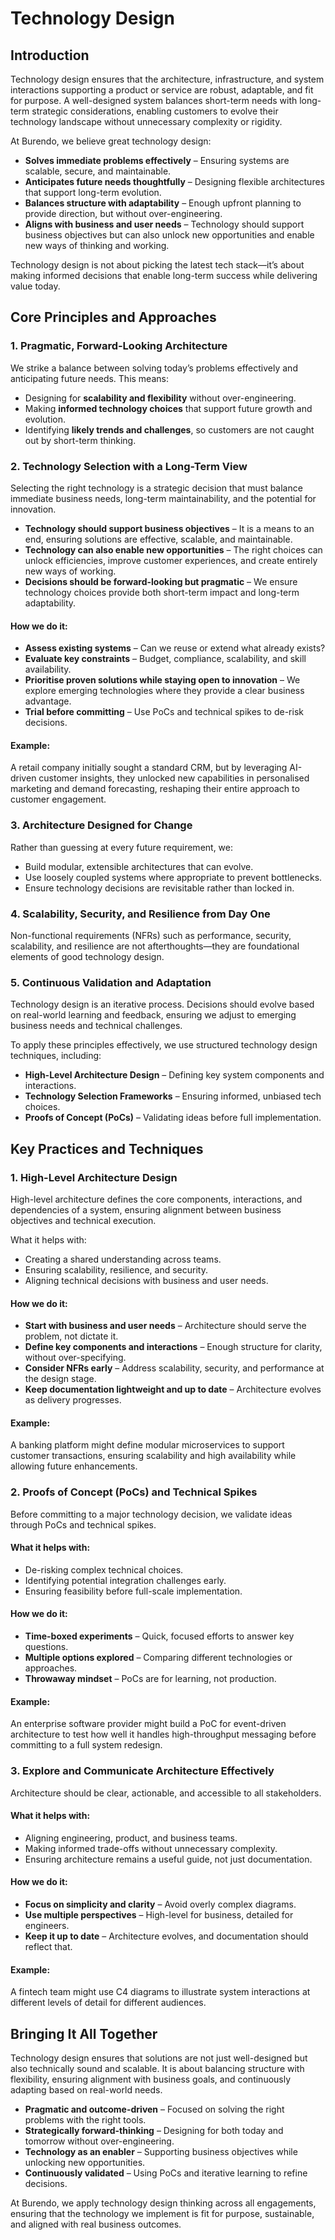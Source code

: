 # Technology Design
## Introduction
Technology design ensures that the architecture, infrastructure, and system interactions supporting a product or service are robust, adaptable, and fit for purpose. A well-designed system balances short-term needs with long-term strategic considerations, enabling customers to evolve their technology landscape without unnecessary complexity or rigidity.

At Burendo, we believe great technology design:

* **Solves immediate problems effectively** – Ensuring systems are scalable, secure, and maintainable.
* **Anticipates future needs thoughtfully** – Designing flexible architectures that support long-term evolution.
* **Balances structure with adaptability** – Enough upfront planning to provide direction, but without over-engineering.
* **Aligns with business and user needs** – Technology should support business objectives but can also unlock new opportunities and enable new ways of thinking and working.

Technology design is not about picking the latest tech stack—it’s about making informed decisions that enable long-term success while delivering value today.

## Core Principles and Approaches
### 1. Pragmatic, Forward-Looking Architecture
We strike a balance between solving today’s problems effectively and anticipating future needs. This means:

* Designing for **scalability and flexibility** without over-engineering.
* Making **informed technology choices** that support future growth and evolution.
* Identifying **likely trends and challenges**, so customers are not caught out by short-term thinking.

### 2. Technology Selection with a Long-Term View
Selecting the right technology is a strategic decision that must balance immediate business needs, long-term maintainability, and the potential for innovation.

* **Technology should support business objectives** – It is a means to an end, ensuring solutions are effective, scalable, and maintainable.
* **Technology can also enable new opportunities** – The right choices can unlock efficiencies, improve customer experiences, and create entirely new ways of working.
* **Decisions should be forward-looking but pragmatic** – We ensure technology choices provide both short-term impact and long-term adaptability.

#### How we do it:

* **Assess existing systems** – Can we reuse or extend what already exists?
* **Evaluate key constraints** – Budget, compliance, scalability, and skill availability.
* **Prioritise proven solutions while staying open to innovation** – We explore emerging technologies where they provide a clear business advantage.
* **Trial before committing** – Use PoCs and technical spikes to de-risk decisions.

#### Example:
A retail company initially sought a standard CRM, but by leveraging AI-driven customer insights, they unlocked new capabilities in personalised marketing and demand forecasting, reshaping their entire approach to customer engagement.

### 3. Architecture Designed for Change
Rather than guessing at every future requirement, we:

* Build modular, extensible architectures that can evolve.
* Use loosely coupled systems where appropriate to prevent bottlenecks.
* Ensure technology decisions are revisitable rather than locked in.

### 4. Scalability, Security, and Resilience from Day One
Non-functional requirements (NFRs) such as performance, security, scalability, and resilience are not afterthoughts—they are foundational elements of good technology design.

### 5. Continuous Validation and Adaptation
Technology design is an iterative process. Decisions should evolve based on real-world learning and feedback, ensuring we adjust to emerging business needs and technical challenges.

To apply these principles effectively, we use structured technology design techniques, including:

* **High-Level Architecture Design** – Defining key system components and interactions.
* **Technology Selection Frameworks** – Ensuring informed, unbiased tech choices.
* **Proofs of Concept (PoCs)** – Validating ideas before full implementation.

## Key Practices and Techniques

### 1. High-Level Architecture Design
High-level architecture defines the core components, interactions, and dependencies of a system, ensuring alignment between business objectives and technical execution.

What it helps with:

* Creating a shared understanding across teams.
* Ensuring scalability, resilience, and security.
* Aligning technical decisions with business and user needs.

#### How we do it:
* **Start with business and user needs** – Architecture should serve the problem, not dictate it.
* **Define key components and interactions** – Enough structure for clarity, without over-specifying.
* **Consider NFRs early** – Address scalability, security, and performance at the design stage.
* **Keep documentation lightweight and up to date** – Architecture evolves as delivery progresses.
#### Example:
A banking platform might define modular microservices to support customer transactions, ensuring scalability and high availability while allowing future enhancements.

### 2. Proofs of Concept (PoCs) and Technical Spikes
Before committing to a major technology decision, we validate ideas through PoCs and technical spikes.

#### What it helps with:
* De-risking complex technical choices.
* Identifying potential integration challenges early.
* Ensuring feasibility before full-scale implementation.

#### How we do it:
* **Time-boxed experiments** – Quick, focused efforts to answer key questions.
* **Multiple options explored** – Comparing different technologies or approaches.
* **Throwaway mindset** – PoCs are for learning, not production.

#### Example:
An enterprise software provider might build a PoC for event-driven architecture to test how well it handles high-throughput messaging before committing to a full system redesign.

### 3. Explore and Communicate Architecture Effectively
Architecture should be clear, actionable, and accessible to all stakeholders.

#### What it helps with:
* Aligning engineering, product, and business teams.
* Making informed trade-offs without unnecessary complexity.
* Ensuring architecture remains a useful guide, not just documentation.

#### How we do it:
* **Focus on simplicity and clarity** – Avoid overly complex diagrams.
* **Use multiple perspectives** – High-level for business, detailed for engineers.
* **Keep it up to date** – Architecture evolves, and documentation should reflect that.

#### Example:
A fintech team might use C4 diagrams to illustrate system interactions at different levels of detail for different audiences.

## Bringing It All Together
Technology design ensures that solutions are not just well-designed but also technically sound and scalable. It is about balancing structure with flexibility, ensuring alignment with business goals, and continuously adapting based on real-world needs.

* **Pragmatic and outcome-driven** – Focused on solving the right problems with the right tools.
* **Strategically forward-thinking** – Designing for both today and tomorrow without over-engineering.
* **Technology as an enabler** – Supporting business objectives while unlocking new opportunities.
* **Continuously validated** – Using PoCs and iterative learning to refine decisions.

At Burendo, we apply technology design thinking across all engagements, ensuring that the technology we implement is fit for purpose, sustainable, and aligned with real business outcomes.